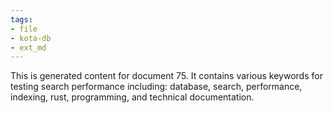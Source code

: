 ```yaml
---
tags:
- file
- kota-db
- ext_md
---
```

This is generated content for document 75. It contains various keywords for testing search performance including: database, search, performance, indexing, rust, programming, and technical documentation.